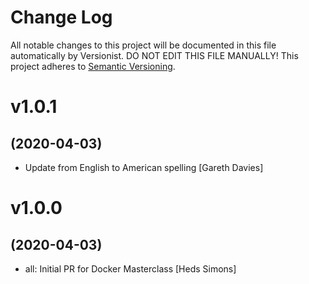 # Change Log

All notable changes to this project will be documented in this file
automatically by Versionist. DO NOT EDIT THIS FILE MANUALLY!
This project adheres to [Semantic Versioning](http://semver.org/).

# v1.0.1
## (2020-04-03)

* Update from English to American spelling [Gareth Davies]

# v1.0.0
## (2020-04-03)

* all: Initial PR for Docker Masterclass [Heds Simons]
